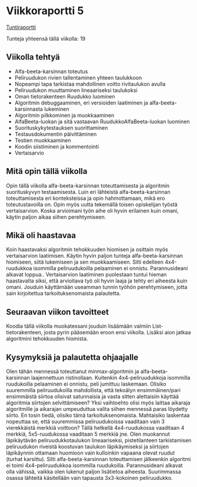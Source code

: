 # Viikkoraportti 5

[Tuntiraportti](https://github.com/heidihas/tira-harjoitustyo/blob/master/Dokumentaatio/Tuntiraportti.md)

Tunteja yhteensä tällä viikolla: 19

## Viikolla tehtyä
- Alfa-beeta-karsinnan toteutus
- Peliruudukon rivien tallentaminen yhteen taulukkoon
- Nopeampi tapa tarkistaa mahdollinen voitto rivitaulukon avulla
- Peliruudukon muuttaminen lineaariseksi taulukoksi
- Oman tietorakenteen Ruudukko luominen
- Algoritmin debuggaaminen, eri versioiden laatiminen ja alfa-beeta-karsinnasta lukeminen
- Algoritmin pilkkominen ja muokkaaminen
- AlfaBeeta-luokan ja sitä vastaavan RuudukkoAlfaBeeta-luokan luominen
- Suorituskykytestauksen suorittaminen
- Testausdokumentin päivittäminen
- Testien muokkaaminen
- Koodin siistiminen ja kommentointi
- Vertaisarvio

## Mitä opin tällä viikolla
Opin tällä viikolla alfa-beeta-karsinnan toteuttamisesta ja algoritmin suorituskyvyn testaamisesta. Luin eri lähteistä alfa-beeta-karsinnan toteuttamisesta eri konteksteissa ja opin hahmottamaan, mikä ero toteutustavoilla on. Opin myös uutta tekemällä toisen opiskelijan työstä vertaisarvion. Koska arvioimani työn aihe oli hyvin erilainen kuin omani, käytin paljon aikaa siihen perehtymiseen.

## Mikä oli haastavaa
Koin haastavaksi algoritmin tehokkuuden hiomisen ja osittain myös vertaisarvion laatimisen. Käytin hyvin paljon tunteja alfa-beeta-karsinnan hiomiseen, siitä lukemiseen ja sen muokkaamiseen. Silti edelleen 4x4-ruudukkoa isommilla peliruudukoilla pelaaminen ei onnistu. Parannusideani alkavat loppua.. Vertaisarvion laatiminen puolestaan tuntui hieman haastavalta siksi, että arvioitava työ oli hyvin laaja ja tehty eri aiheesta kuin omani. Jouduin käyttämään useamman tunnin työhön perehtymiseen, jotta sain kirjoitettua tarkoituksenomaista palautetta.

## Seuraavan viikon tavoitteet
Koodia tällä viikolla muokatessani jouduin lisäämään valmiin List-tietorakenteen, josta pyrin pääsemään eroon ensi viikolla. Lisäksi aion jatkaa algoritmini tehokkuuden hiomista.

## Kysymyksiä ja palautetta ohjaajalle
Olen tähän mennessä toteuttanut minmax-algoritmin ja alfa-beeta-karsinnan laajennettuun ristinollaan. Kuitenkin 4x4-peliruudukkoja isommilla ruudukoilla pelaaminen ei onnistu, peli jumittuu laskemaan. Olisiko suuremmilla peliruudukoilla mahdollista, että tekoälyn ensimmäinen/pari ensimmäistä siirtoa olisivat satunnaisia ja vasta sitten alettaisiin käyttää algoritmia siirtojen selvittämiseen? Yksi vaihtoehto olisi myös laittaa aikaraja algoritmille ja aikarajan umpeuduttua valita siihen mennessä paras löydetty siirto. En tosin tiedä, olisiko tämä tarkoituksenomaista. Mahtaisiko laskentaa nopeuttaa se, että suuremmissa peliruudukoissa vaaditaan vain 3 vierekkäistä merkkiä voittoon? Tällä hetkellä 4x4-ruudukossa vaaditaan 4 merkkiä, 5x5-ruudukossa vaaditaan 5 merkkiä jne.
Olen muokannut läpikäytävän peliruudukkotaulukon lineaariseksi, pistetilanteen tarkistamisen peliruudukon riveistä koostuvan taulukon läpikäymiseksi ja siirtojen läpikäynnin ottamaan huomioon vain kulloinkin vapaana olevat ruudut (turhat karsittu). Silti alfa-beeta-karsinnan toteuttamisen jälkeenkin algoritmi ei toimi 4x4-peliruudukkoa isommilla ruudukoilla. Parannusideani alkavat olla vähissä, vaikka olen lukenut paljon lisätietoa aiheesta. Suurimmassa osassa lähteitä käsitellään vain tapausta 3x3-kokoinen peliruudukko.
